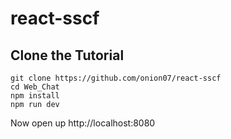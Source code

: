 # react-sscf


## Clone the Tutorial
```
git clone https://github.com/onion07/react-sscf
cd Web_Chat
npm install
npm run dev
```


Now open up  http://localhost:8080
